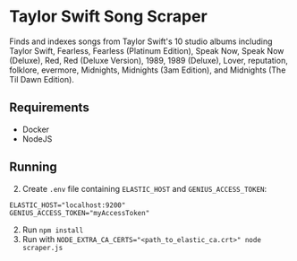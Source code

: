 # Taylor Swift Song Scraper

Finds and indexes songs from Taylor Swift's 10 studio albums including Taylor Swift, Fearless, Fearless (Platinum Edition), Speak Now, Speak Now (Deluxe), Red, Red (Deluxe Version), 1989, 1989 (Deluxe), Lover, reputation, folklore, evermore, Midnights, Midnights (3am Edition), and Midnights (The Til Dawn Edition).

## Requirements

* Docker
* NodeJS

## Running
 
2. Create `.env` file containing `ELASTIC_HOST` and `GENIUS_ACCESS_TOKEN`:

```
ELASTIC_HOST="localhost:9200"
GENIUS_ACCESS_TOKEN="myAccessToken" 
```

2. Run `npm install`
3. Run with `NODE_EXTRA_CA_CERTS="<path_to_elastic_ca.crt>" node scraper.js`